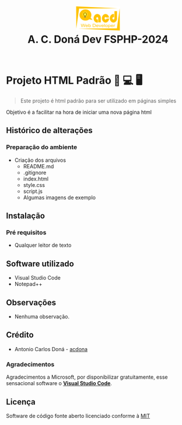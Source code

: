 <h1 align="center">
<br>
<img src="https://github.com/acdona/acd-images/blob/main/images/acd-logotipo-3-2022.png" alt="acdona" width="120">
<br>
A. C. <b>Doná Dev FSPHP-2024</b>
</h1>
<br>

# Projeto HTML Padrão 📱 💻 🖥️ 

>Este projeto é html padrão para ser utilizado em páginas simples

Objetivo é a facilitar na hora de iniciar uma nova página html

## Histórico de alterações

### Preparação do ambiente 

- Criação dos arquivos
    - README.md
    - .gitignore
    - index.html
    - style.css
    - script.js
    - Algumas imagens de exemplo
    
## Instalação
    
### Pré requisitos

- Qualquer leitor de texto

## Software utilizado
- Visual Studio Code
- Notepad++

## Observações

- Nenhuma observação.

## Crédito

- Antonio Carlos Doná - [acdona](https://guithub.com/acdona)

### Agradecimentos
Agradecimentos a Microsoft, por disponibilizar gratuitamente, esse sensacional software o [**Visual Studio Code**](https://code.visualstudio.com/).

## Licença
Software de código fonte aberto licenciado conforme à [MIT](https://choosealicense.com/licenses/mit/)
